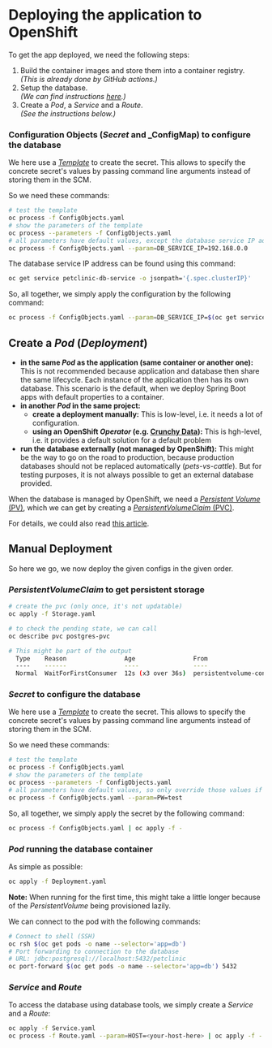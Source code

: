 # Deploying the application to OpenShift

To get the app deployed, we need the following steps:

1. Build the container images and store them into a container registry.\
   _(This is already done by GitHub actions.)_
2. Setup the database.\
   _(We can find instructions [here](../db/README.md).)_
3. Create a _Pod_, a _Service_ and a _Route_.\
   _(See the instructions below.)_

### Configuration Objects (_Secret_ and _ConfigMap) to configure the database

We here use a [_Template_](https://docs.openshift.com/container-platform/4.16/openshift_images/using-templates.html)
to create the secret. This allows to specify the concrete secret's values by passing command line arguments instead of storing them in the SCM.

So we need these commands:

```bash
# test the template
oc process -f ConfigObjects.yaml
# show the parameters of the template
oc process --parameters -f ConfigObjects.yaml
# all parameters have default values, except the database service IP address
oc process -f ConfigObjects.yaml --param=DB_SERVICE_IP=192.168.0.0
```

The database service IP address can be found using this command:

```bash
oc get service petclinic-db-service -o jsonpath='{.spec.clusterIP}'
```

So, all together, we simply apply the configuration by the following command:

```bash
oc process -f ConfigObjects.yaml --param=DB_SERVICE_IP=$(oc get service petclinic-db-service -o jsonpath='{.spec.clusterIP}') | oc apply -f -
```

## Create a _Pod_ (_Deployment_)



- **in the same _Pod_ as the application (same container or another one):**
  This is not recommended because application and database then share the same lifecycle. Each instance of the application then has its own database.
  This scenario is the default, when we deploy Spring Boot apps with default properties to a container.
- **in another _Pod_ in the same project:**
  - **create a deployment manually:** 
    This is low-level, i.e. it needs a lot of configuration.
  - **using an OpenShift _Operator_ (e.g. [Crunchy Data](https://github.com/CrunchyData/postgres-operator)):**
    This is hgh-level, i.e. it provides a default solution for a default problem
- **run the database externally (not managed by OpenShift):**
  This might be the way to go on the road to production, because production databases should not be replaced automatically (_pets-vs-cattle_).
  But for testing purposes, it is not always possible to get an external database provided.

When the database is managed by OpenShift, we need a [_Persistent Volume_ (PV)](https://kubernetes.io/docs/concepts/storage/persistent-volumes/),
which we can get by creating a [_PersistentVolumeClaim_ (PVC)](https://kubernetes.io/docs/concepts/storage/persistent-volumes/#persistentvolumeclaims). 

For details, we could also read [this article](https://zesty.co/blog/deploy-databases-kubernetes/).

## Manual Deployment

So here we go, we now deploy the given configs in the given order.

### _PersistentVolumeClaim_ to get persistent storage

```bash
# create the pvc (only once, it's not updatable)
oc apply -f Storage.yaml

# to check the pending state, we can call
oc describe pvc postgres-pvc

# This might be part of the output
  Type    Reason                Age                From                         Message
  ----    ------                ----               ----                         -------
  Normal  WaitForFirstConsumer  12s (x3 over 36s)  persistentvolume-controller  waiting for first consumer to be created before binding
```

### _Secret_ to configure the database

We here use a [_Template_](https://docs.openshift.com/container-platform/4.16/openshift_images/using-templates.html)
to create the secret. This allows to specify the concrete secret's values by passing command line arguments instead of storing them in the SCM.

So we need these commands:

```bash
# test the template
oc process -f ConfigObjects.yaml
# show the parameters of the template
oc process --parameters -f ConfigObjects.yaml
# all parameters have default values, so only override those values if needed
oc process -f ConfigObjects.yaml --param=PW=test
```

So, all together, we simply apply the secret by the following command:

```bash
oc process -f ConfigObjects.yaml | oc apply -f -
```

### _Pod_ running the database container

As simple as possible:

```bash
oc apply -f Deployment.yaml
```

**Note:** When running for the first time, this might take a little longer because of the _PersistentVolume_
being provisioned lazily.

We can connect to the pod with the following commands:

```bash
# Connect to shell (SSH)
oc rsh $(oc get pods -o name --selector='app=db')
# Port forwarding to connection to the database
# URL: jdbc:postgresql://localhost:5432/petclinic
oc port-forward $(oc get pods -o name --selector='app=db') 5432
```



### _Service_ and _Route_

To access the database using database tools, we simply create a _Service_ and a _Route_:

```bash
oc apply -f Service.yaml
oc process -f Route.yaml --param=HOST=<your-host-here> | oc apply -f -
```
